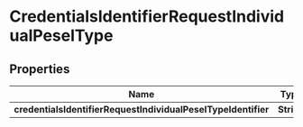 # CredentialsIdentifierRequestIndividualPeselType

## Properties
Name | Type | Description | Notes
------------ | ------------- | ------------- | -------------
**credentialsIdentifierRequestIndividualPeselTypeIdentifier** | **String** |  | 
